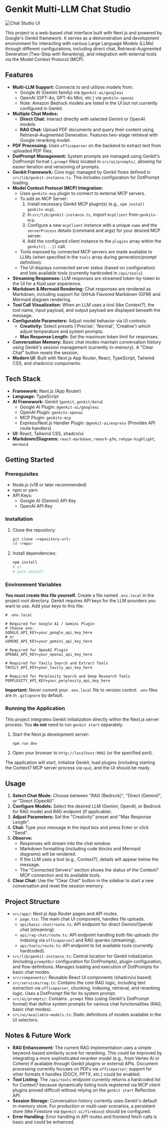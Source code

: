 # Genkit Multi-LLM Chat Studio

![Chat Studio UI](docs/image.png)

This project is a web-based chat interface built with Next.js and powered by Google's Genkit framework. It serves as a demonstration and development environment for interacting with various Large Language Models (LLMs) through different configurations, including direct chat, Retrieval-Augmented Generation (Two-Step with Reranking), and integration with external tools via the Model Context Protocol (MCP).

## Features

* **Multi-LLM Support:** Connects to and utilizes models from:
  * Google AI (Gemini family) via `@genkit-ai/googleai`
  * OpenAI (GPT-4o, GPT-4o Mini, etc.) via `genkitx-openai`
  * Note: Amazon Bedrock models are listed in the UI but not currently configured in Genkit.
* **Multiple Chat Modes:**
  * **Direct Chat:** Interact directly with selected Gemini or OpenAI models.
  * **RAG Chat:** Upload PDF documents and query their content using Retrieval-Augmented Generation. Features two-stage retrieval with Google reranking model.
* **PDF Processing:** Uses `officeparser` on the backend to extract text from uploaded PDF files.
* **DotPrompt Management:** System prompts are managed using Genkit's DotPrompt format (`.prompt` files) located in `src/ai/prompts/`, allowing for easier iteration and versioning of prompts.
* **Genkit Framework:** Core logic managed by Genkit flows defined in `src/lib/genkit-instance.ts`. This includes configuration for DotPrompt loading.
* **Model Context Protocol (MCP) Integration:**
  * Uses `genkitx-mcp` plugin to connect to external MCP servers.
  * To add an MCP Server:
    1. Install necessary Genkit MCP plugin(s) (e.g., `npm install genkitx-mcp`).
    2. In `src/lib/genkit-instance.ts`, import `mcpClient` from `genkitx-mcp`.
    3. Configure a new `mcpClient` instance with a unique `name` and the `serverProcess` details (command and args) for your desired MCP server.
    4. Add the configured client instance to the `plugins` array within the `genkit({...})` call.
  * Tools exposed by connected MCP servers are made available to LLMs (when specified in the `tools` array during generation/prompt definition).
  * The UI displays connected server status (based on configuration) and lists available tools (currently hardcoded in `/api/tools`).
* **Streaming Responses:** LLM responses are streamed token-by-token to the UI for a fluid user experience.
* **Markdown & Mermaid Rendering:** Chat responses are rendered as Markdown, including support for GitHub Flavored Markdown (GFM) and Mermaid diagram rendering.
* **Tool Call Visualization:** When an LLM uses a tool (like Context7), the tool name, input payload, and output payload are displayed beneath the message.
* **Configurable Parameters:** Adjust model behavior via UI controls:
  * **Creativity:** Select presets ('Precise', 'Normal', 'Creative') which adjust temperature and system prompts.
  * **Max Response Length:** Set the maximum token limit for responses.
* **Conversation Memory:** Basic chat modes maintain conversation history using Genkit's session management (currently in-memory). A "Clear Chat" button resets the session.
* **Modern UI:** Built with Next.js App Router, React, TypeScript, Tailwind CSS, and shadcn/ui components.

## Tech Stack

* **Framework:** Next.js (App Router)
* **Language:** TypeScript
* **AI Framework:** Genkit (`genkit`, `genkit/beta`)
  * Google AI Plugin: `@genkit-ai/googleai`
  * OpenAI Plugin: `genkitx-openai`
  * MCP Plugin: `genkitx-mcp`
  * Express/Next.js Handler Plugin: `@genkit-ai/express` (Provides API route handlers)
* **UI:** React, Tailwind CSS, shadcn/ui
* **Markdown/Diagrams:** `react-markdown`, `remark-gfm`, `rehype-highlight`, `mermaid`

## Getting Started

### Prerequisites

* Node.js (v18 or later recommended)
* npm or yarn
* API Keys:
  * Google AI (Gemini) API Key
  * OpenAI API Key

### Installation

1. Clone the repository:

    ```bash
    git clone <repository-url>
    cd <repo>
    ```

2. Install dependencies:

    ```bash
    npm install
    # or
    # yarn install
    ```

### Environment Variables

**You must create this file yourself.** Create a file named `.env.local` in the project root directory. Genkit requires API keys for the LLM providers you want to use. Add your keys to this file:

```dotenv
# .env.local

# Required for Google AI / Gemini Plugin
# Choose one:
GOOGLE_API_KEY=your_google_api_key_here
# or
GEMINI_API_KEY=your_gemini_api_key_here

# Required for OpenAI Plugin
OPENAI_API_KEY=your_openai_api_key_here

# Required for Tavily Search and Extract Tools
TAVILY_API_KEY=your_tavily_api_key_here

# Required for Perplexity Search and Deep Research Tools
PERPLEXITY_API_KEY=your_perplexity_api_key_here
```

**Important:** Never commit your `.env.local` file to version control. `.env` files are in `.gitignore` by default.

### Running the Application

This project integrates Genkit initialization directly within the Next.js server process. You **do not** need to run `genkit start` separately.

1. Start the Next.js development server:

    ```bash
    npm run dev
    ```

2. Open your browser to `http://localhost:9002` (or the specified port).

The application will start, initialize Genkit, load plugins (including starting the Context7 MCP server process via `npx`), and the UI should be ready.

## Usage

1. **Select Chat Mode:** Choose between "RAG (Bedrock)", "Direct (Gemini)", or "Direct (OpenAI)".
2. **Configure Models:** Select the desired LLM (Gemini, OpenAI, or Bedrock for RAG mode) and RAG endpoint (if applicable).
3. **Adjust Parameters:** Set the "Creativity" preset and "Max Response Length".
4. **Chat:** Type your message in the input box and press Enter or click "Send".
5. **Observe:**
    * Responses will stream into the chat window.
    * Markdown formatting (including code blocks and Mermaid diagrams) will be rendered.
    * If the LLM uses a tool (e.g., Context7), details will appear below the message.
    * The "Connected Servers" section shows the status of the Context7 MCP connection and its available tools.
6. **Clear Chat:** Use the "Clear Chat" button in the sidebar to start a new conversation and reset the session memory.

## Project Structure

* `src/app/`: Next.js App Router pages and API routes.
  * `page.tsx`: The main chat UI component, handles file uploads.
  * `api/basic-chat/route.ts`: API endpoint for direct Gemini/OpenAI chat (streaming).
  * `api/rag-chat/route.ts`: API endpoint handling both file uploads (for indexing via `officeparser`) and RAG queries (streaming).
  * `api/tools/route.ts`: API endpoint to list available tools (currently hardcoded).
* `src/lib/genkit-instance.ts`: Central location for Genkit initialization (including `promptDir` configuration for DotPrompts), plugin configuration, and flow definitions. Manages loading and execution of DotPrompts for basic chat modes.
* `src/components/`: Reusable React UI components (shadcn/ui based).
* `src/services/rag.ts`: Contains the core RAG logic, including text extraction via `officeparser`, chunking, indexing, retrieval, and reranking logic. Uses a DotPrompt file for its system prompt.
* `src/ai/prompts/`: Contains `.prompt` files (using Genkit's DotPrompt format) that define system prompts for various chat functionalities (RAG, basic chat modes).
* `src/ai/available-models.ts`: Static definitions of models available in the UI selectors.

## Notes & Future Work

* **RAG Enhancement:** The current RAG implementation uses a simple keyword-based similarity score for reranking. This could be improved by integrating a more sophisticated reranker model (e.g., from Vertex AI or Cohere) if available through Genkit plugins or external APIs. Document processing currently focuses on PDFs via `officeparser`; support for other formats it handles (DOCX, PPTX, etc.) could be enabled.
* **Tool Listing:** The `/api/tools` endpoint currently returns a hardcoded list for Context7 because dynamically listing tools registered via MCP client plugins proved difficult without relying on the `genkit start` Reflection API.
* **Session Storage:** Conversation history currently uses Genkit's default in-memory store. For production or multi-user scenarios, a persistent store (like Firestore via `@genkit-ai/firebase`) should be configured.
* **Error Handling:** Error handling in API routes and frontend fetch calls is basic and could be enhanced.
